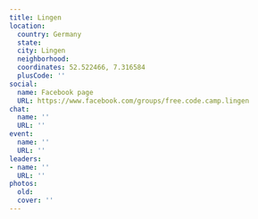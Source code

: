 ```yaml
---
title: Lingen
location:
  country: Germany
  state: 
  city: Lingen
  neighborhood: 
  coordinates: 52.522466, 7.316584
  plusCode: ''
social:
  name: Facebook page
  URL: https://www.facebook.com/groups/free.code.camp.lingen
chat:
  name: ''
  URL: ''
event:
  name: ''
  URL: ''
leaders:
- name: ''
  URL: ''
photos:
  old: 
  cover: ''
---
```

